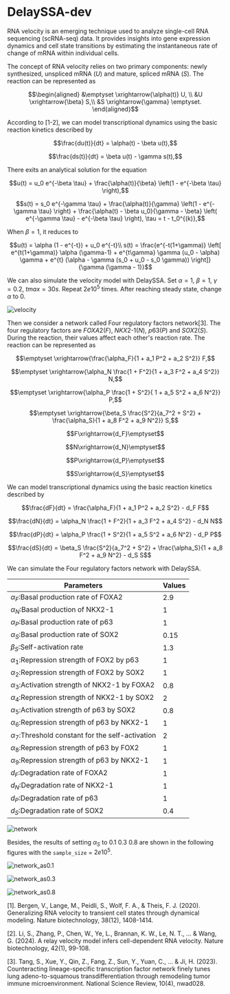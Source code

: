 # DelaySSA-dev


RNA velocity is an emerging technique used to analyze single-cell RNA sequencing (scRNA-seq) data. It provides insights into gene expression dynamics and cell state transitions by estimating the instantaneous rate of change of mRNA within individual cells.

The concept of RNA velocity relies on two primary components: newly synthesized, unspliced mRNA ($U$) and mature, spliced mRNA ($S$). The reaction can be represented as
 ```math
\begin{aligned}
&\emptyset \xrightarrow{\alpha(t)} U, \\
&U \xrightarrow{\beta} S,\\
&S \xrightarrow{\gamma} \emptyset.
\end{aligned}
 ```
According to [1-2], we can model transcriptional dynamics using the basic reaction kinetics described by
 ```math
\frac{du(t)}{dt} = \alpha(t) - \beta u(t),
 ```

 ```math
\frac{ds(t)}{dt} = \beta u(t) - \gamma s(t),
 ```
There exits an analytical solution for the equation
 ```math
u(t) = u_0 e^{-\beta \tau} + \frac{\alpha(t)}{\beta} \left(1 - e^{-\beta \tau} \right),
 ```

 ```math
s(t) = s_0 e^{-\gamma \tau} + \frac{\alpha(t)}{\gamma} \left(1 - e^{-\gamma \tau} \right) + \frac{\alpha(t) - \beta u_0}{\gamma - \beta} \left( e^{-\gamma \tau} - e^{-\beta \tau} \right), \tau = t - t_0^{(k)},
 ```

When $\beta=1$, it reduces to
 ```math
u(t) = \alpha (1 - e^{-t}) + u_0 e^{-t}\\
s(t) = \frac{e^{-t(1+\gamma)} \left[ e^{t(1+\gamma)} \alpha (\gamma-1) + e^{t\gamma} \gamma (u_0 - \alpha) \gamma + e^{t} (\alpha - \gamma (s_0 + u_0 - s_0 \gamma)) \right]}{\gamma (\gamma - 1)}
 ```
We can also simulate the velocity model with DelaySSA. Set $\alpha=1$, $\beta=1$, $\gamma=0.2$, $tmax=30s$. Repeat $2e10^5$ times. After reaching steady state, change $\alpha$ to 0.

![velocity](figs/velocity.svg)


Then we consider a network called Four regulatory factors network[3]. The four regulatory factors are $FOXA2(F)$, $NKX2\text{-}1(N)$, $p63(P)$ and $SOX2(S)$. During the reaction, their values affect each other's reaction rate. The reaction can be represented as

```math
\emptyset \xrightarrow{\frac{\alpha_F}{1 + a_1 P^2 + a_2 S^2}} F,
```

```math
\emptyset \xrightarrow{\alpha_N \frac{1 + F^2}{1 + a_3 F^2 + a_4 S^2}} N,
```

```math
\emptyset \xrightarrow{\alpha_P \frac{1 + S^2}{ 1 + a_5 S^2 + a_6 N^2}} P,
```

```math
\emptyset \xrightarrow{\beta_S \frac{S^2}{a_7^2 + S^2} + \frac{\alpha_S}{1 + a_8 F^2 + a_9 N^2}} S,
```
```math
F\xrightarrow{d_F}\emptyset
```
```math
N\xrightarrow{d_N}\emptyset
```

```math
P\xrightarrow{d_P}\emptyset
```
```math
S\xrightarrow{d_S}\emptyset
 ```
We can model transcriptional dynamics using the basic reaction kinetics described by
 ```math
\frac{dF}{dt} = \frac{\alpha_F}{1 + a_1 P^2 + a_2 S^2} - d_F F
 ```

 ```math
\frac{dN}{dt}  = \alpha_N \frac{1 + F^2}{1 + a_3 F^2 + a_4 S^2} - d_N N
 ```

```math
\frac{dP}{dt}  = \alpha_P \frac{1 + S^2}{1 + a_5 S^2 + a_6 N^2} - d_P P
 ```

 ```math
\frac{dS}{dt}  = \beta_S \frac{S^2}{a_7^2 + S^2} + \frac{\alpha_S}{1 + a_8 F^2 + a_9 N^2} - d_S S
 ```
We can simulate the Four regulatory factors network with DelaySSA. 

|Parameters|Values|
| ------------------------------------------------------------------ | ----------------- |
| $\alpha_F$:Basal production rate of FOXA2  | 2.9 |
| $\alpha_N$:Basal production of NKX2-1 | 1 |
| $\alpha_P$:Basal production rate of p63  | 1 |
| $\alpha_S$:Basal production rate of SOX2 | 0.15 |
| $\beta_S$:Self-activation rate | 1.3 |
| $\alpha_1$:Repression strength of FOX2 by p63  | 1 |
| $\alpha_2$:Repression strength of FOX2 by SOX2  | 1 |
| $\alpha_3$:Activation strength of NKX2-1 by FOXA2 | 0.8 |
| $\alpha_4$:Repression strength of NKX2-1 by SOX2  | 2 |
| $\alpha_5$:Activation strength of p63 by SOX2 | 0.8 |
| $\alpha_6$:Repression strength of p63 by NKX2-1  | 1 |
| $\alpha_7$:Threshold constant for the self-activation | 2 |
| $\alpha_8$:Repression strength of p63 by FOX2  | 1 |
| $\alpha_9$:Repression strength of p63 by NKX2-1 | 1 |
| $d_F$:Degradation rate of FOXA2  | 1 |
| $d_N$:Degradation rate of NKX2-1 | 1 |
| $d_P$:Degradation rate of p63  | 1 |
| $d_S$:Degradation rate of SOX2 | 0.4 |

![network](figs/network.svg)

Besides, the results of setting $\alpha_S$ to 0.1 0.3 0.8 are shown in the following figures with the `sample_size` = $2e10^5$.

![network_as0.1](figs/network_as0.1.svg)

![network_as0.3](figs/network_as0.3.svg)

![network_as0.8](figs/network_as0.8.svg)

[1]. Bergen, V., Lange, M., Peidli, S., Wolf, F. A., & Theis, F. J. (2020). Generalizing RNA velocity to transient cell states through dynamical modeling. Nature biotechnology, 38(12), 1408-1414.

[2]. Li, S., Zhang, P., Chen, W., Ye, L., Brannan, K. W., Le, N. T., ... & Wang, G. (2024). A relay velocity model infers cell-dependent RNA velocity. Nature biotechnology, 42(1), 99-108.

[3]. Tang, S., Xue, Y., Qin, Z., Fang, Z., Sun, Y., Yuan, C., ... & Ji, H. (2023). Counteracting lineage-specific transcription factor network finely tunes lung adeno-to-squamous transdifferentiation through remodeling tumor immune microenvironment. National Science Review, 10(4), nwad028.
